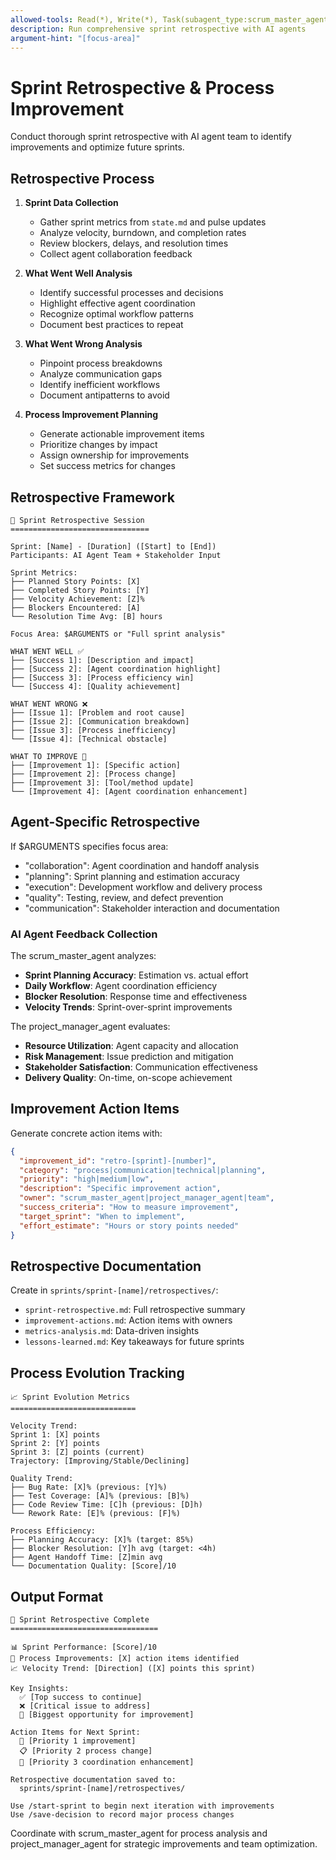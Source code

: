 ```yaml
---
allowed-tools: Read(*), Write(*), Task(subagent_type:scrum_master_agent), Task(subagent_type:project_manager_agent)
description: Run comprehensive sprint retrospective with AI agents
argument-hint: "[focus-area]"
---
```


# Sprint Retrospective & Process Improvement

Conduct thorough sprint retrospective with AI agent team to identify improvements and optimize future sprints.

## Retrospective Process

1. **Sprint Data Collection**
   - Gather sprint metrics from `state.md` and pulse updates
   - Analyze velocity, burndown, and completion rates
   - Review blockers, delays, and resolution times
   - Collect agent collaboration feedback

2. **What Went Well Analysis**
   - Identify successful processes and decisions
   - Highlight effective agent coordination
   - Recognize optimal workflow patterns
   - Document best practices to repeat

3. **What Went Wrong Analysis**
   - Pinpoint process breakdowns
   - Analyze communication gaps
   - Identify inefficient workflows
   - Document antipatterns to avoid

4. **Process Improvement Planning**
   - Generate actionable improvement items
   - Prioritize changes by impact
   - Assign ownership for improvements
   - Set success metrics for changes

## Retrospective Framework

```
🔄 Sprint Retrospective Session
===============================

Sprint: [Name] - [Duration] ([Start] to [End])
Participants: AI Agent Team + Stakeholder Input

Sprint Metrics:
├── Planned Story Points: [X]
├── Completed Story Points: [Y]
├── Velocity Achievement: [Z]%
├── Blockers Encountered: [A]
└── Resolution Time Avg: [B] hours

Focus Area: $ARGUMENTS or "Full sprint analysis"

WHAT WENT WELL ✅
├── [Success 1]: [Description and impact]
├── [Success 2]: [Agent coordination highlight]
├── [Success 3]: [Process efficiency win]
└── [Success 4]: [Quality achievement]

WHAT WENT WRONG ❌
├── [Issue 1]: [Problem and root cause]
├── [Issue 2]: [Communication breakdown]
├── [Issue 3]: [Process inefficiency]
└── [Issue 4]: [Technical obstacle]

WHAT TO IMPROVE 🚀
├── [Improvement 1]: [Specific action]
├── [Improvement 2]: [Process change]
├── [Improvement 3]: [Tool/method update]
└── [Improvement 4]: [Agent coordination enhancement]
```

## Agent-Specific Retrospective

If $ARGUMENTS specifies focus area:
- "collaboration": Agent coordination and handoff analysis
- "planning": Sprint planning and estimation accuracy
- "execution": Development workflow and delivery process
- "quality": Testing, review, and defect prevention
- "communication": Stakeholder interaction and documentation

### AI Agent Feedback Collection

The scrum_master_agent analyzes:
- **Sprint Planning Accuracy**: Estimation vs. actual effort
- **Daily Workflow**: Agent coordination efficiency  
- **Blocker Resolution**: Response time and effectiveness
- **Velocity Trends**: Sprint-over-sprint improvements

The project_manager_agent evaluates:
- **Resource Utilization**: Agent capacity and allocation
- **Risk Management**: Issue prediction and mitigation
- **Stakeholder Satisfaction**: Communication effectiveness
- **Delivery Quality**: On-time, on-scope achievement

## Improvement Action Items

Generate concrete action items with:
```json
{
  "improvement_id": "retro-[sprint]-[number]",
  "category": "process|communication|technical|planning",
  "priority": "high|medium|low", 
  "description": "Specific improvement action",
  "owner": "scrum_master_agent|project_manager_agent|team",
  "success_criteria": "How to measure improvement",
  "target_sprint": "When to implement",
  "effort_estimate": "Hours or story points needed"
}
```

## Retrospective Documentation

Create in `sprints/sprint-[name]/retrospectives/`:
- `sprint-retrospective.md`: Full retrospective summary
- `improvement-actions.md`: Action items with owners
- `metrics-analysis.md`: Data-driven insights
- `lessons-learned.md`: Key takeaways for future sprints

## Process Evolution Tracking

```
📈 Sprint Evolution Metrics
============================

Velocity Trend:
Sprint 1: [X] points
Sprint 2: [Y] points  
Sprint 3: [Z] points (current)
Trajectory: [Improving/Stable/Declining]

Quality Trend:
├── Bug Rate: [X]% (previous: [Y]%)
├── Test Coverage: [A]% (previous: [B]%)
├── Code Review Time: [C]h (previous: [D]h)
└── Rework Rate: [E]% (previous: [F]%)

Process Efficiency:
├── Planning Accuracy: [X]% (target: 85%)
├── Blocker Resolution: [Y]h avg (target: <4h)
├── Agent Handoff Time: [Z]min avg
└── Documentation Quality: [Score]/10
```

## Output Format

```
🔄 Sprint Retrospective Complete
=================================

📊 Sprint Performance: [Score]/10
🎯 Process Improvements: [X] action items identified
📈 Velocity Trend: [Direction] ([X] points this sprint)

Key Insights:
  ✅ [Top success to continue]
  ❌ [Critical issue to address]
  🚀 [Biggest opportunity for improvement]

Action Items for Next Sprint:
  🔧 [Priority 1 improvement]
  📋 [Priority 2 process change]
  🤝 [Priority 3 coordination enhancement]

Retrospective documentation saved to:
  sprints/sprint-[name]/retrospectives/

Use /start-sprint to begin next iteration with improvements
Use /save-decision to record major process changes
```

Coordinate with scrum_master_agent for process analysis and project_manager_agent for strategic improvements and team optimization.